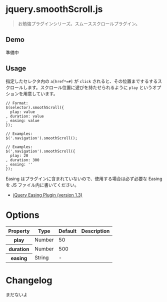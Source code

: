 # jquery.smoothScroll.js

> お勉強プラグインシリーズ。スムーススクロールプラグイン。

## Demo

準備中


## Usage

指定したセレクタ内の `a[href*=#]` が `click` されると、その位置までするするスクロールします。スクロール位置に遊びを持たせられるように `play` というオプションを用意しています。

    // Format:
    $(selector).smoothScroll({
      play: value
    , duration: value
    , easing: value
    });

    // Examples:
    $('.navigation').smoothScroll();

    // Examples:
    $('.navigation').smoothScroll({
      play: 20
    , duration: 300
    , easing: ''
    });

Easing はプラグインに含まれていないので、使用する場合は必ず必要な Easing を JS ファイル内に書いてください。

* [jQuery Easing Plugin (version 1.3)](http://gsgd.co.uk/sandbox/jquery/easing/)


# Options

<table>
  <thead>
    <tr>
      <th>Property</th>
      <th>Type</th>
      <th>Default</th>
      <th>Description</th>
    </tr>
  </thead>
  <tbody>
    <tr>
      <th>play</th>
      <td>Number</td>
      <td>50</td>
      <td></td>
    </tr>
    <tr>
      <th>duration</th>
      <td>Number</td>
      <td>500</td>
      <td></td>
    </tr>
    <tr>
      <th>easing</th>
      <td>String</td>
      <td>-</td>
      <td></td>
    </tr>
  </tbody>
</table>


# Changelog

まだないよ